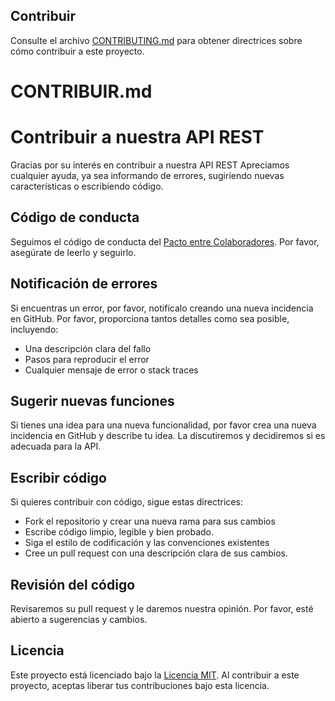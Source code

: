 ## Contribuir

Consulte el archivo [CONTRIBUTING.md](CONTRIBUTING.md) para obtener directrices sobre cómo contribuir a este proyecto.

**CONTRIBUIR.md**
=====================

Contribuir a nuestra API REST
=====================

Gracias por su interés en contribuir a nuestra API REST Apreciamos cualquier ayuda, ya sea informando de errores, sugiriendo nuevas características o escribiendo código.

## Código de conducta

Seguimos el código de conducta del [Pacto entre Colaboradores](https://www.contributor-covenant.org/version/2/0/code_of_conduct/). Por favor, asegúrate de leerlo y seguirlo.

## Notificación de errores

Si encuentras un error, por favor, notifícalo creando una nueva incidencia en GitHub. Por favor, proporciona tantos detalles como sea posible, incluyendo:

* Una descripción clara del fallo
* Pasos para reproducir el error
* Cualquier mensaje de error o stack traces

## Sugerir nuevas funciones

Si tienes una idea para una nueva funcionalidad, por favor crea una nueva incidencia en GitHub y describe tu idea. La discutiremos y decidiremos si es adecuada para la API.

## Escribir código

Si quieres contribuir con código, sigue estas directrices:

* Fork el repositorio y crear una nueva rama para sus cambios
* Escribe código limpio, legible y bien probado.
* Siga el estilo de codificación y las convenciones existentes
* Cree un pull request con una descripción clara de sus cambios.

## Revisión del código

Revisaremos su pull request y le daremos nuestra opinión. Por favor, esté abierto a sugerencias y cambios.

## Licencia

Este proyecto está licenciado bajo la [Licencia MIT](https://opensource.org/licenses/MIT). Al contribuir a este proyecto, aceptas liberar tus contribuciones bajo esta licencia.
